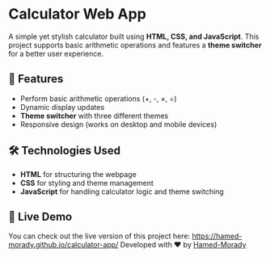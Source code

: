 # Calculator Web App

A simple yet stylish calculator built using **HTML, CSS, and JavaScript**. This project supports basic arithmetic operations and features a **theme switcher** for a better user experience.

## 📌 Features
- Perform basic arithmetic operations (+, -, ×, ÷)
- Dynamic display updates
- **Theme switcher** with three different themes
- Responsive design (works on desktop and mobile devices)

## 🛠 Technologies Used
- **HTML** for structuring the webpage
- **CSS** for styling and theme management
- **JavaScript** for handling calculator logic and theme switching

## 🚀 Live Demo
You can check out the live version of this project here: https://hamed-morady.github.io/calculator-app/
Developed with ❤️ by [Hamed-Morady](https://github.com/Hamed-Morady/calculator-app.git)
